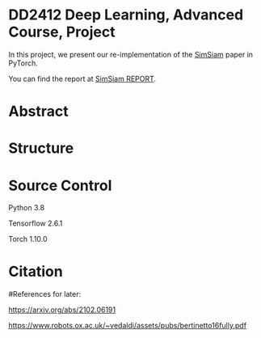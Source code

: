 # DD2412 Deep Learning, Advanced Course, Project

In this project, we present our re-implementation of the [SimSiam](https://arxiv.org/abs/2011.10566) paper in PyTorch.


You can find the report at [SimSiam REPORT](addlinkhere).

# Abstract

# Structure


# Source Control

Python 3.8

Tensorflow 2.6.1

Torch 1.10.0

# Citation



#References for later:

https://arxiv.org/abs/2102.06191

https://www.robots.ox.ac.uk/~vedaldi/assets/pubs/bertinetto16fully.pdf
